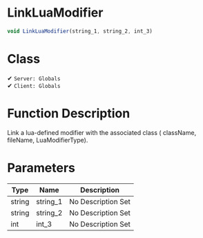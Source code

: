 # LinkLuaModifier
```js	
void LinkLuaModifier(string_1, string_2, int_3)
```
# Class
✔ `Server: Globals`  
✔ `Client: Globals`  

# Function Description
Link a lua-defined modifier with the associated class ( className, fileName, LuaModifierType).
# Parameters
Type|Name|Description
--|--|--
string|string_1|No Description Set
string|string_2|No Description Set
int|int_3|No Description Set
